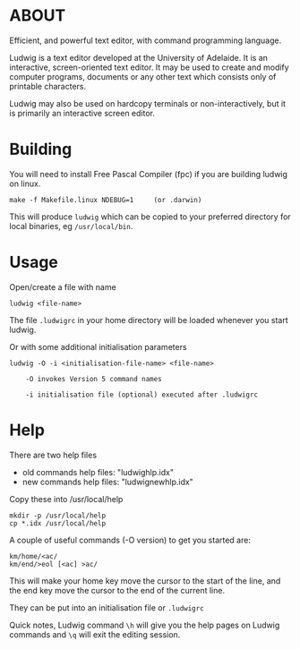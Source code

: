 # ABOUT

Efficient, and powerful text editor, with command programming language.

Ludwig is a text editor developed at the University of Adelaide. 
It is an interactive, screen-oriented text editor.
It may be used to create and modify computer programs, documents 
or any other text which consists only of printable characters.

Ludwig may also be used on hardcopy terminals or non-interactively, 
but it is primarily an interactive screen editor.

# Building

You will need to install Free Pascal Compiler (fpc) if you are building ludwig on linux.

```
make -f Makefile.linux NDEBUG=1 	(or .darwin)
```

This will produce `ludwig` which can be copied to your 
preferred directory for local binaries, eg `/usr/local/bin`. 

# Usage

Open/create a file with name <file-name>

```
ludwig <file-name>
```

The file `.ludwigrc` in your home directory will be loaded whenever you start ludwig. 
	
Or with some additional initialisation parameters

    ludwig -O -i <initialisation-file-name> <file-name>

        -O invokes Version 5 command names

        -i initialisation file (optional) executed after .ludwigrc
        
# Help

There are two help files

* old commands help files: "ludwighlp.idx"
* new commands help files: "ludwignewhlp.idx"

Copy these into /usr/local/help

```
mkdir -p /usr/local/help
cp *.idx /usr/local/help
```


A couple of useful commands (-O version) to get you started are:

```
km/home/<ac/
km/end/>eol [<ac] >ac/
```

This will make your home key move the cursor to the start of the line, and 
the end key move the cursor to the end of the current line. 

They can be put into an initialisation file or `.ludwigrc`

Quick notes, Ludwig command `\h` will give you the help pages on Ludwig commands 
and `\q` will exit the editing session.

